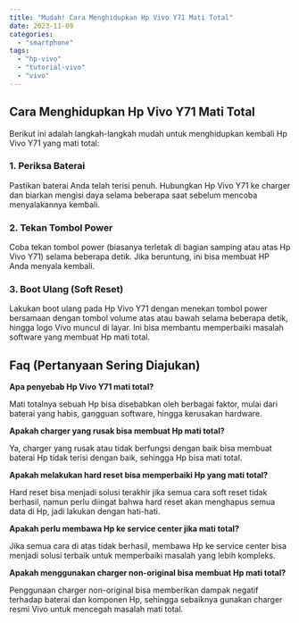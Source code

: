 ```yaml
---
title: "Mudah! Cara Menghidupkan Hp Vivo Y71 Mati Total"
date: 2023-11-09
categories: 
  - "smartphone"
tags: 
  - "hp-vivo"
  - "tutorial-vivo"
  - "vivo"
---
```


  
  

## Cara Menghidupkan Hp Vivo Y71 Mati Total

  

Berikut ini adalah langkah-langkah mudah untuk menghidupkan kembali Hp Vivo Y71 yang mati total:

  
  

### 1\. Periksa Baterai

  

Pastikan baterai Anda telah terisi penuh. Hubungkan Hp Vivo Y71 ke charger dan biarkan mengisi daya selama beberapa saat sebelum mencoba menyalakannya kembali.

  
  

### 2\. Tekan Tombol Power

  

Coba tekan tombol power (biasanya terletak di bagian samping atau atas Hp Vivo Y71) selama beberapa detik. Jika beruntung, ini bisa membuat HP Anda menyala kembali.

  
  

### 3\. Boot Ulang (Soft Reset)

  

Lakukan boot ulang pada Hp Vivo Y71 dengan menekan tombol power bersamaan dengan tombol volume atas atau bawah selama beberapa detik, hingga logo Vivo muncul di layar. Ini bisa membantu memperbaiki masalah software yang membuat Hp mati total.

  
  

## Faq (Pertanyaan Sering Diajukan)

  

**Apa penyebab Hp Vivo Y71 mati total?**

  

Mati totalnya sebuah Hp bisa disebabkan oleh berbagai faktor, mulai dari baterai yang habis, gangguan software, hingga kerusakan hardware.

  

**Apakah charger yang rusak bisa membuat Hp mati total?**

  

Ya, charger yang rusak atau tidak berfungsi dengan baik bisa membuat baterai Hp tidak terisi dengan baik, sehingga Hp bisa mati total.

  

**Apakah melakukan hard reset bisa memperbaiki Hp yang mati total?**

  

Hard reset bisa menjadi solusi terakhir jika semua cara soft reset tidak berhasil, namun perlu diingat bahwa hard reset akan menghapus semua data di Hp, jadi lakukan dengan hati-hati.

  

**Apakah perlu membawa Hp ke service center jika mati total?**

  

Jika semua cara di atas tidak berhasil, membawa Hp ke service center bisa menjadi solusi terbaik untuk memperbaiki masalah yang lebih kompleks.

  

**Apakah menggunakan charger non-original bisa membuat Hp mati total?**

  

Penggunaan charger non-original bisa memberikan dampak negatif terhadap baterai dan komponen Hp, sehingga sebaiknya gunakan charger resmi Vivo untuk mencegah masalah mati total.
